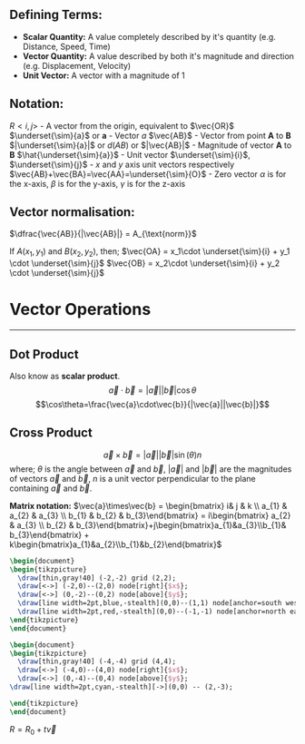 
## Defining Terms:

- **Scalar Quantity:**  A value completely described by it's quantity (e.g. Distance, Speed, Time)
- **Vector Quantity:** A value described by both it's magnitude and direction (e.g. Displacement, Velocity)
- **Unit Vector:** A vector with a magnitude of 1


## Notation:

$R<i,j>$ - A vector from the origin, equivalent to $\vec{OR}$
$\underset{\sim}{a}$ or $\textbf{a}$ - Vector $a$
$\vec{AB}$ - Vector from point **A** to **B**
$|\underset{\sim}{a}|$ or $d(AB)$ or $|\vec{AB}|$ - Magnitude of vector **A** to **B** 
$\hat{\underset{\sim}{a}}$ - Unit vector
$\underset{\sim}{i}$, $\underset{\sim}{j}$ - $x$ and $y$ axis unit vectors respectively
$\vec{AB}+\vec{BA}=\vec{AA}=\underset{\sim}{O}$ - Zero vector
$\alpha$ is for the x-axis, $\beta$ is for the y-axis, $\gamma$ is for the z-axis

## Vector normalisation:
$\dfrac{\vec{AB}}{|\vec{AB}|} = A_{\text{norm}}$


If $A(x_1, y_1)$ and $B(x_2, y_2)$, then;
$\vec{OA} = x_1\cdot \underset{\sim}{i} + y_1 \cdot \underset{\sim}{j}$
$\vec{OB} = x_2\cdot \underset{\sim}{i} + y_2 \cdot \underset{\sim}{j}$

# Vector Operations
---

## Dot Product
Also know as **scalar product**.
$$\vec{a}\cdot\vec{b}=|\vec{a}||\vec{b}|\cos\theta$$
$$\cos\theta=\frac{\vec{a}\cdot\vec{b}}{|\vec{a}||\vec{b}|}$$
## Cross Product

$$\vec{a}\times \vec{b}=|\vec{a}||\vec{b}|\sin(\theta) n$$
where;
$\theta$ is the angle between $\vec{a}$ and $\vec{b}$,
$|\vec{a}|$ and $|\vec{b}|$ are the magnitudes of vectors $\vec{a}$ and $\vec{b}$,
$n$ is a unit vector perpendicular to the plane containing  $\vec{a}$ and $\vec{b}$.

**Matrix notation:**
$\vec{a}\times\vec{b} = \begin{bmatrix} i& j & k \\ a_{1} & a_{2} & a_{3} \\ b_{1} & b_{2} & b_{3}\end{bmatrix} = i\begin{bmatrix} a_{2} & a_{3} \\ b_{2} & b_{3}\end{bmatrix}+j\begin{bmatrix}a_{1}&a_{3}\\b_{1}& b_{3}\end{bmatrix} + k\begin{bmatrix}a_{1}&a_{2}\\b_{1}&b_{2}\end{bmatrix}$
```tikz
\begin{document}
\begin{tikzpicture} 
  \draw[thin,gray!40] (-2,-2) grid (2,2);
  \draw[<->] (-2,0)--(2,0) node[right]{$x$};
  \draw[<->] (0,-2)--(0,2) node[above]{$y$};
  \draw[line width=2pt,blue,-stealth](0,0)--(1,1) node[anchor=south west]{$\boldsymbol{u}$};
  \draw[line width=2pt,red,-stealth](0,0)--(-1,-1) node[anchor=north east]{$\boldsymbol{-u}$};
\end{tikzpicture}
\end{document}
```
```tikz
\begin{document}
\begin{tikzpicture}
  \draw[thin,gray!40] (-4,-4) grid (4,4);
  \draw[<->] (-4,0)--(4,0) node[right]{$x$};
  \draw[<->] (0,-4)--(0,4) node[above]{$y$};
\draw[line width=2pt,cyan,-stealth][->](0,0) -- (2,-3);

\end{tikzpicture}
\end{document}
```


$R=R_{0}+t\vec{v}$